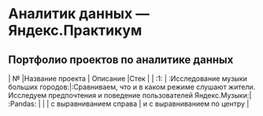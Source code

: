 # Аналитик данных — Яндекс.Практикум
## Портфолио проектов по аналитике данных 
| №   |Название проекта   | Описание       |Стек |
| :1: | :Исследование музыки больших городов:|:Сравниваем, что и в каком режиме слушают жители. Исследуем предпочтения и поведение пользователей Яндекс.Музыки:| :Pandas: |
|     | с выравниванием справа | и с выравниванием по центру |
